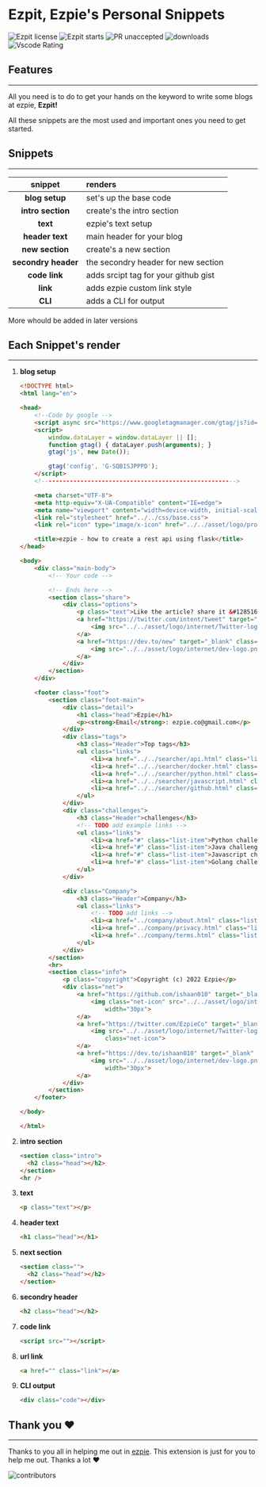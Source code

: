 # Ezpit, Ezpie's Personal Snippets

![Ezpit license](https://img.shields.io/github/license/ishaan010/ezpit?style=for-the-badge)
![Ezpit starts](https://img.shields.io/github/stars/ishaan010/ezpit?style=for-the-badge)
![PR unaccepted](https://img.shields.io/badge/PR-accepted-brightgreen?style=for-the-badge)
![downloads](https://img.shields.io/visual-studio-marketplace/d/ezpie.ezpit?style=for-the-badge)
![Vscode Rating](https://img.shields.io/visual-studio-marketplace/stars/ezpie.ezpit?style=for-the-badge)

## Features

---

All you need is to do to get your hands on the keyword to write some blogs at ezpie, **Ezpit!**

<!-- video -->

<!-- ------- -->

All these snippets are the most used and important ones you need to get started.

## Snippets

---

|       snippet       | renders                              |
| :-----------------: | :----------------------------------- |
|   **blog setup**    | set's up the base code               |
|  **intro section**  | create's the intro section           |
|      **text**       | ezpie's text setup                   |
|   **header text**   | main header for your blog            |
|   **new section**   | create's a new section               |
| **secondry header** | the secondry header for new section  |
|    **code link**    | adds srcipt tag for your github gist |
|      **link**       | adds ezpie custom link style         |
|       **CLI**       | adds a CLI for output                |

More whould be added in later versions

## Each Snippet's render

---

1. **blog setup**

   ```html
   <!DOCTYPE html>
   <html lang="en">

   <head>
       <!--Code by google -->
       <script async src="https://www.googletagmanager.com/gtag/js?id=G-SQB1SJPPPD"></script>
       <script>
           window.dataLayer = window.dataLayer || [];
           function gtag() { dataLayer.push(arguments); }
           gtag('js', new Date());

           gtag('config', 'G-SQB1SJPPPD');
       </script>
       <!------------------------------------------------------->

       <meta charset="UTF-8">
       <meta http-equiv="X-UA-Compatible" content="IE=edge">
       <meta name="viewport" content="width=device-width, initial-scale=1.0">
       <link rel="stylesheet" href="../../css/base.css">
       <link rel="icon" type="image/x-icon" href="../../asset/logo/profile.png">

       <title>ezpie - how to create a rest api using flask</title>
   </head>

   <body>
       <div class="main-body">
           <!-- Your code -->

           <!-- Ends here -->
           <section class="share">
               <div class="options">
                   <p class="text">Like the article? share it &#128516</p>
                   <a href="https://twitter.com/intent/tweet" target="_blank" class="link">
                       <img src="../../asset/logo/internet/Twitter-logo.png" alt="tweet about a ezpie blog" width="30px">
                   </a>
                   <a href="https://dev.to/new" target="_blank" class="link">
                       <img src="../../asset/logo/internet/dev-logo.png" alt="blog about a ezpie blog at dev" width="30px">
                   </a>
               </div>
           </section>
       </div>

       <footer class="foot">
           <section class="foot-main">
               <div class="detail">
                   <h1 class="head">Ezpie</h1>
                   <p><strong>Email</strong>: ezpie.co@gmail.com</p>
               </div>
               <div class="tags">
                   <h3 class="Header">Top tags</h3>
                   <ul class="links">
                       <li><a href="../../searcher/api.html" class="list-item">API</a></li>
                       <li><a href="../../searcher/docker.html" class="list-item">Docker</a></li>
                       <li><a href="../../searcher/python.html" class="list-item">Python</a></li>
                       <li><a href="../../searcher/javascript.html" class="list-item">Javascript</a></li>
                       <li><a href="../../searcher/github.html" class="list-item">GitHub</a></li>
                   </ul>
               </div>
               <div class="challenges">
                   <h3 class="Header">challenges</h3>
                   <!-- TODO add example links -->
                   <ul class="links">
                       <li><a href="#" class="list-item">Python challenges</a></li>
                       <li><a href="#" class="list-item">Java challenges</a></li>
                       <li><a href="#" class="list-item">Javascript challenges</a></li>
                       <li><a href="#" class="list-item">Golang challenges</a></li>
                   </ul>
               </div>

               <div class="Company">
                   <h3 class="Header">Company</h3>
                   <ul class="links">
                       <!-- TODO add links -->
                       <li><a href="../company/about.html" class="list-item">About</a></li>
                       <li><a href="../company/privacy.html" class="list-item">Privacy Policy</a></li>
                       <li><a href="../company/terms.html" class="list-item">Terms conditions</a></li>
                   </ul>
               </div>
           </section>
           <hr>
           <section class="info">
               <p class="copyright">Copyright (c) 2022 Ezpie</p>
               <div class="net">
                   <a href="https://github.com/ishaan010" target="_blank" class="link">
                       <img class="net-icon" src="../../asset/logo/internet/github-logo.png" alt="Ezpie github page"
                           width="30px">
                   </a>
                   <a href="https://twitter.com/EzpieCo" target="_blank" class="link">
                       <img src="../../asset/logo/internet/Twitter-logo.png" alt="Ezpie twitter page" width="30px"
                           class="net-icon">
                   </a>
                   <a href="https://dev.to/ishaan010" target="_blank" class="link">
                       <img src="../../asset/logo/internet/dev-logo.png" alt="Ezpie dev.to page" class="net-icon"
                           width="30px">
                   </a>
               </div>
           </section>
       </footer>

   </body>

   </html>
   ```

2. **intro section**

   ```html
   <section class="intro">
     <h2 class="head"></h2>
   </section>
   <hr />
   ```

3. **text**

   ```html
   <p class="text"></p>
   ```

4. **header text**

   ```html
   <h1 class="head"></h1>
   ```

5. **next section**

   ```html
   <section class="">
     <h2 class="head"></h2>
   </section>
   ```

6. **secondry header**

   ```html
   <h2 class="head"></h2>
   ```

7. **code link**

   ```html
   <script src=""></script>
   ```

8. **url link**

   ```html
   <a href="" class="link"></a>
   ```

9. **CLI output**

   ```html
   <div class="code"></div>
   ```

## Thank you ❤️

---

Thanks to you all in helping me out in [ezpie](https://github.com/ishaan010/ezpie). This extension is just for you to help me out. Thanks a lot ❤️

![contributors](https://contrib.rocks/image?repo=ishaan010/ezpie&columns=10)
